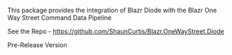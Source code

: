 This package provides the integration of Blazr Diode with the Blazr One Way Street Command Data Pipeline

See the Repo -  https://github.com/ShaunCurtis/Blazr.OneWayStreet.Diode

Pre-Release Version
